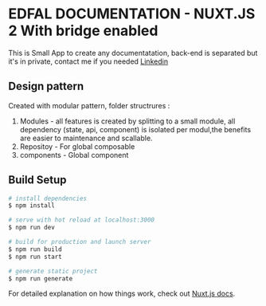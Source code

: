 # EDFAL DOCUMENTATION - NUXT.JS 2 With bridge enabled 

This is Small App to create any documentatation, back-end is separated but it's in private, contact me if you needed [Linkedin](https://www.linkedin.com/in/wada-ahmad/)

## Design pattern
Created with modular pattern, folder structrures :
1. Modules - all features is created by splitting to a small module, all dependency (state, api, component) is isolated per modul,the benefits are easier to maintenance and scallable. 
2. Repositoy - For global composable 
4. components - Global component 


## Build Setup

```bash
# install dependencies
$ npm install

# serve with hot reload at localhost:3000
$ npm run dev

# build for production and launch server
$ npm run build
$ npm run start

# generate static project
$ npm run generate
```

For detailed explanation on how things work, check out [Nuxt.js docs](https://nuxtjs.org).
